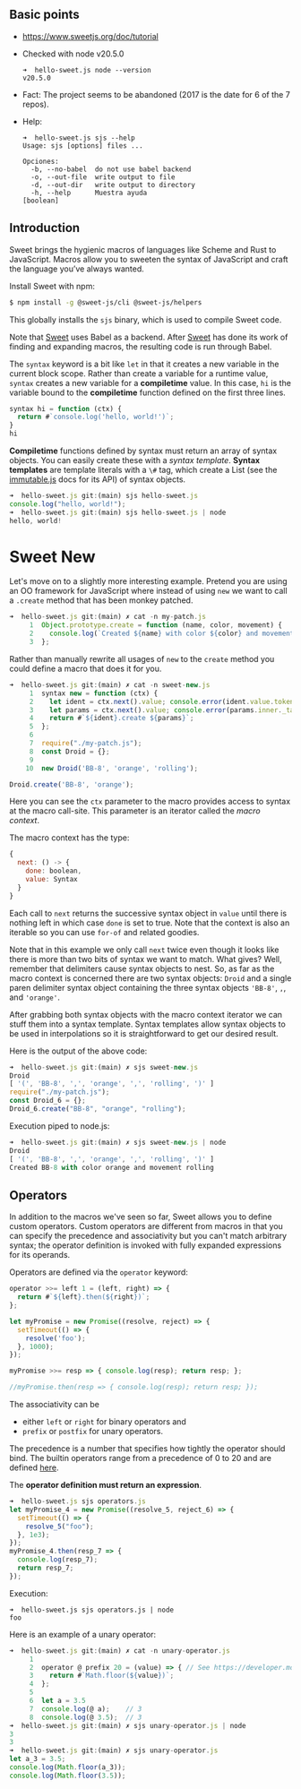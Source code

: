 ## Basic points

- https://www.sweetjs.org/doc/tutorial

- Checked with node v20.5.0
  
  ```
  ➜  hello-sweet.js node --version
  v20.5.0
  ```
- Fact: The project seems to be abandoned (2017 is the date for 6 of the 7 repos). 

- Help:
  
  ```
  ➜  hello-sweet.js sjs --help
  Usage: sjs [options] files ...

  Opciones:
    -b, --no-babel  do not use babel backend
    -o, --out-file  write output to file
    -d, --out-dir   write output to directory
    -h, --help      Muestra ayuda                                        [boolean]
  ```

## Introduction

Sweet brings the hygienic macros of languages like Scheme and Rust to JavaScript.
Macros allow you to sweeten the syntax of JavaScript and craft the language you’ve always wanted.

Install Sweet with npm:

```sh
$ npm install -g @sweet-js/cli @sweet-js/helpers
```

This globally installs the `sjs` binary, which is used to compile Sweet code.

Note that [Sweet](https://www.sweetjs.org/doc/tutorial) uses Babel as a backend. After [Sweet](https://www.sweetjs.org/doc/tutorial) has done its work of finding and expanding macros, the resulting code is run through Babel.

The `syntax` keyword is a bit like `let` in that it creates a new variable in the current block scope. 
Rather than create a variable for a runtime value, `syntax` creates a new variable for a **compiletime** value. 
In this case, `hi` is the variable bound to the **compiletime** function defined on the first three lines.

```js
syntax hi = function (ctx) {
  return #`console.log('hello, world!')`;
}
hi
```

**Compiletime** functions defined by syntax must return an array of syntax objects. 
You can easily create these with a *syntax template*. 
**Syntax templates** are template literals with a `\#` tag, 
which create a List 
(see the [immutable.js](https://facebook.github.io/immutable-js/docs/#/List) docs for its API) 
of syntax objects.

```js
➜  hello-sweet.js git:(main) sjs hello-sweet.js 
console.log("hello, world!");
➜  hello-sweet.js git:(main) sjs hello-sweet.js | node
hello, world!
```

# Sweet New

Let's move on to a slightly more interesting example.
Pretend you are using an OO framework for JavaScript where instead of using `new` we want to call a `.create` method that has been monkey patched. 

```js
➜  hello-sweet.js git:(main) ✗ cat -n my-patch.js 
     1  Object.prototype.create = function (name, color, movement) {
     2    console.log(`Created ${name} with color ${color} and movement ${movement}`);
     3  };
```

Rather than manually rewrite all usages of `new` to the `create` method you could define a macro that does it for you.

```js
➜  hello-sweet.js git:(main) ✗ cat -n sweet-new.js 
     1  syntax new = function (ctx) {
     2    let ident = ctx.next().value; console.error(ident.value.token.value); // Droid
     3    let params = ctx.next().value; console.error(params.inner._tail.array.map(x => x.value.token.str || x.value.token.value)); // [ '(', 'BB-8', ',', 'orange', ',', 'rolling', ')' ]
     4    return #`${ident}.create ${params}`;
     5  };
     6
     7  require("./my-patch.js");
     8  const Droid = {};
     9
    10  new Droid('BB-8', 'orange', 'rolling');
```

```js
Droid.create('BB-8', 'orange');
```

Here you can see the `ctx` parameter to the macro provides access to syntax at the macro call-site. This parameter is an iterator called the _macro context_.

The macro context has the type:

```js
{
  next: () -> {
    done: boolean,
    value: Syntax
  }
}
```

Each call to `next` returns the successive syntax object in `value` until there is nothing left in which case `done` is set to true. Note that the context is also an iterable so you can use `for-of` and related goodies.

Note that in this example we only call `next` twice even though it looks like there is more than two bits of syntax we want to match. What gives? Well, remember that delimiters cause syntax objects to nest. So, as far as the macro context is concerned there are two syntax objects: `Droid` and a single paren delimiter syntax object containing the three syntax objects `'BB-8'`, `,`, and `'orange'`.

After grabbing both syntax objects with the macro context iterator we can stuff them into a syntax template. Syntax templates allow syntax objects to be used in interpolations so it is straightforward to get our desired result.

Here is the output of the above code:

```js
➜  hello-sweet.js git:(main) ✗ sjs sweet-new.js       
Droid
[ '(', 'BB-8', ',', 'orange', ',', 'rolling', ')' ]
require("./my-patch.js");
const Droid_6 = {};
Droid_6.create("BB-8", "orange", "rolling");
```

Execution piped to node.js:

```js
➜  hello-sweet.js git:(main) ✗ sjs sweet-new.js | node
Droid
[ '(', 'BB-8', ',', 'orange', ',', 'rolling', ')' ]
Created BB-8 with color orange and movement rolling
```

## Operators

In addition to the macros we've seen so far, Sweet allows you to define custom operators. Custom operators are different from macros in that you can specify the precedence and associativity but you can't match arbitrary syntax; the operator definition is invoked with fully expanded expressions for its operands.

Operators are defined via the `operator` keyword:

```js
operator >>= left 1 = (left, right) => {
  return #`${left}.then(${right})`;
};

let myPromise = new Promise((resolve, reject) => {
  setTimeout(() => {
    resolve('foo');
  }, 1000);
});

myPromise >>= resp => { console.log(resp); return resp; };

//myPromise.then(resp => { console.log(resp); return resp; });
```

The associativity can be 

- either `left` or `right` for binary operators and 
- `prefix` or `postfix` for unary operators. 

The precedence is a number that specifies how tightly the operator should bind. 
The builtin operators range from a precedence of 0 to 20 and are defined [here](https://developer.mozilla.org/en-US/docs/Web/JavaScript/Reference/Operators/Operator_Precedence).

The **operator definition must return an expression**.

```js
➜  hello-sweet.js sjs operators.js 
let myPromise_4 = new Promise((resolve_5, reject_6) => {
  setTimeout(() => {
    resolve_5("foo");
  }, 1e3);
});
myPromise_4.then(resp_7 => {
  console.log(resp_7);
  return resp_7;
});
```

Execution: 

``` 
➜  hello-sweet.js sjs operators.js | node
foo
```

Here is an example of a unary operator:

```js 
➜  hello-sweet.js git:(main) ✗ cat -n unary-operator.js 
     1
     2  operator @ prefix 20 = (value) => { // See https://developer.mozilla.org/en-US/docs/Web/JavaScript/Reference/Operators/Operator_precedence
     3    return #`Math.floor(${value})`;
     4  };
     5
     6  let a = 3.5
     7  console.log(@ a);    // 3
     8  console.log(@ 3.5);  // 3
➜  hello-sweet.js git:(main) ✗ sjs unary-operator.js | node
3
3
➜  hello-sweet.js git:(main) ✗ sjs unary-operator.js       
let a_3 = 3.5;
console.log(Math.floor(a_3));
console.log(Math.floor(3.5));
```